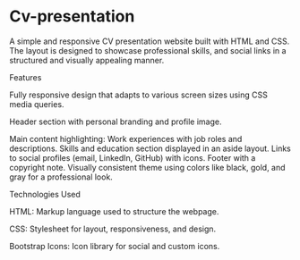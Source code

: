# Cv-presentation


A simple and responsive CV presentation website built with HTML and CSS. The layout is designed to showcase professional skills, and social links in a structured and visually appealing manner.


Features

Fully responsive design that adapts to various screen sizes using CSS media queries.

Header section with personal branding and profile image.

Main content highlighting:
   Work experiences with job roles and descriptions.
   Skills and education section displayed in an aside layout.
   Links to social profiles (email, LinkedIn, GitHub) with icons.
Footer with a copyright note.
 Visually consistent theme using colors like black, gold, and gray for a professional look.

 Technologies Used

HTML: Markup language used to structure the webpage.

CSS: Stylesheet for layout, responsiveness, and design.

Bootstrap Icons: Icon library for social and custom icons.




